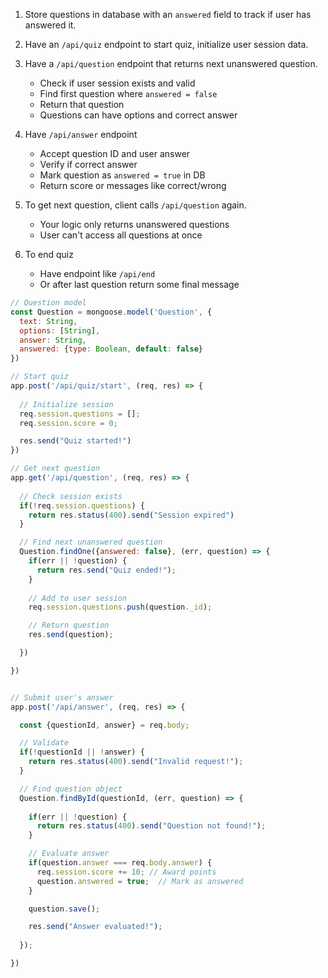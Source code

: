 1. Store questions in database with an `answered` field to track if user has answered it.

2. Have an `/api/quiz` endpoint to start quiz, initialize user session data.

3. Have a `/api/question` endpoint that returns next unanswered question.

   - Check if user session exists and valid
   - Find first question where `answered = false`  
   - Return that question
   - Questions can have options and correct answer

4. Have `/api/answer` endpoint  

   - Accept question ID and user answer 
   - Verify if correct answer
   - Mark question as `answered = true` in DB
   - Return score or messages like correct/wrong

5. To get next question, client calls `/api/question` again.

   - Your logic only returns unanswered questions
   - User can't access all questions at once

6. To end quiz 
   - Have endpoint like `/api/end`  
   - Or after last question return some final message


```js
// Question model
const Question = mongoose.model('Question', {
  text: String,
  options: [String], 
  answer: String,
  answered: {type: Boolean, default: false}
})

// Start quiz
app.post('/api/quiz/start', (req, res) => {
  
  // Initialize session  
  req.session.questions = []; 
  req.session.score = 0;

  res.send("Quiz started!")
})

// Get next question
app.get('/api/question', (req, res) => {
  
  // Check session exists
  if(!req.session.questions) {
    return res.status(400).send("Session expired") 
  }

  // Find next unanswered question
  Question.findOne({answered: false}, (err, question) => {
    if(err || !question) {
      return res.send("Quiz ended!"); 
    }
    
    // Add to user session  
    req.session.questions.push(question._id);

    // Return question
    res.send(question);

  })

})


// Submit user's answer
app.post('/api/answer', (req, res) => {

  const {questionId, answer} = req.body;

  // Validate 
  if(!questionId || !answer) {
    return res.status(400).send("Invalid request!");
  }

  // Find question object  
  Question.findById(questionId, (err, question) => {
    
    if(err || !question) {
      return res.status(400).send("Question not found!");
    }

    // Evaluate answer 
    if(question.answer === req.body.answer) {
      req.session.score += 10; // Award points   
      question.answered = true;  // Mark as answered
    }  

    question.save();

    res.send("Answer evaluated!");
  
  });

})
```
